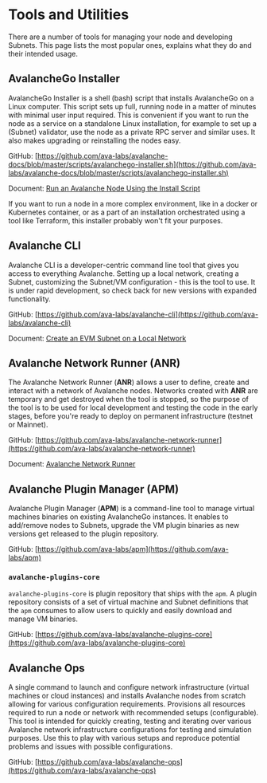 # Tools and Utilities

There are a number of tools for managing your node and developing Subnets. This
page lists the most popular ones, explains what they do and their intended usage.

## AvalancheGo Installer

AvalancheGo Installer is a shell (bash) script that installs AvalancheGo on a
Linux computer. This script sets up full, running node in a matter of minutes
with minimal user input required. This is convenient if you want to run the node
as a service on a standalone Linux installation, for example to set up a
(Subnet) validator, use the node as a private RPC server and similar uses. It
also makes upgrading or reinstalling the nodes easy.

GitHub: [https://github.com/ava-labs/avalanche-docs/blob/master/scripts/avalanchego-installer.sh](https://github.com/ava-labs/avalanche-docs/blob/master/scripts/avalanchego-installer.sh)

Document: [Run an Avalanche Node Using the Install Script](/nodes/build/set-up-node-with-installer.md)

If you want to run a node in a more complex environment, like in a docker or
Kubernetes container, or as a part of an installation orchestrated using a tool
like Terraform, this installer probably won't fit your purposes.

## Avalanche CLI

Avalanche CLI is a developer-centric command line tool that gives you access to
everything Avalanche. Setting up a local network, creating a Subnet, customizing
the Subnet/VM configuration - this is the tool to use. It is under rapid
development, so check back for new versions with expanded functionality.

GitHub: [https://github.com/ava-labs/avalanche-cli](https://github.com/ava-labs/avalanche-cli)

Document: [Create an EVM Subnet on a Local Network](/build/subnet/deploy/local-subnet.md)


## Avalanche Network Runner (ANR)

The Avalanche Network Runner (**ANR**) allows a user to define, create and
interact with a network of Avalanche nodes. Networks created with **ANR** are
temporary and get destroyed when the tool is stopped, so the purpose of the tool
is to be used for local development and testing the code in the early stages,
before you're ready to deploy on permanent infrastructure (testnet or Mainnet).

GitHub: [https://github.com/ava-labs/avalanche-network-runner](https://github.com/ava-labs/avalanche-network-runner)

Document: [Avalanche Network Runner](/subnets/network-runner.md)

## Avalanche Plugin Manager (APM)

Avalanche Plugin Manager (**APM**) is a command-line tool to manage virtual
machines binaries on existing AvalancheGo instances. It enables to add/remove
nodes to Subnets, upgrade the VM plugin binaries as new versions get released to
the plugin repository.

GitHub: [https://github.com/ava-labs/apm](https://github.com/ava-labs/apm)

### `avalanche-plugins-core`

`avalanche-plugins-core` is plugin repository that ships with the `apm`. A
plugin repository consists of a set of virtual machine and Subnet definitions
that the `apm` consumes to allow users to quickly and easily download and manage
VM binaries.

GitHub: [https://github.com/ava-labs/avalanche-plugins-core](https://github.com/ava-labs/avalanche-plugins-core)

## Avalanche Ops

A single command to launch and configure network infrastructure (virtual
machines or cloud instances) and installs Avalanche nodes from scratch allowing
for various configuration requirements. Provisions all resources required to run
a node or network with recommended setups (configurable). This tool is intended
for quickly creating, testing and iterating over various Avalanche network
infrastructure configurations for testing and simulation purposes. Use this to
play with various setups and reproduce potential problems and issues with
possible configurations.

GitHub: [https://github.com/ava-labs/avalanche-ops](https://github.com/ava-labs/avalanche-ops)

